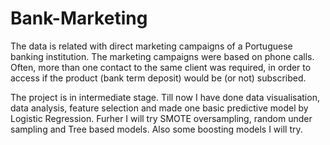 # Bank-Marketing
 The data is related with direct marketing campaigns of a Portuguese banking institution.  The marketing campaigns were based on phone calls. Often, more than one contact to the same client was required,  in order to access if the product (bank term deposit) would be (or not) subscribed. 

The project is in intermediate stage. Till now I have done data visualisation, data analysis, feature selection and made one basic predictive model by Logistic Regression. Furher I will try SMOTE oversampling, random under sampling and Tree based models. Also some boosting models I will try.
